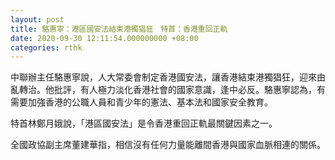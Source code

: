 ```yaml
---
layout: post
title: 駱惠寧：港區國安法結束港獨猖狂　特首：香港重回正軌
date: 2020-09-30 12:11:54.000000000 +08:00
categories: rthk
---
```


中聯辦主任駱惠寧說，人大常委會制定香港國安法，讓香港結束港獨猖狂，迎來由亂轉治。他批評，有人極力淡化香港社會的國家意識，逢中必反。駱惠寧認為，有需要加強香港的公職人員和青少年的憲法、基本法和國家安全教育。

特首林鄭月娥說，「港區國安法」是令香港重回正軌最關鍵因素之一。

全國政協副主席董建華指，相信沒有任何力量能離間香港與國家血脈相連的關係。
